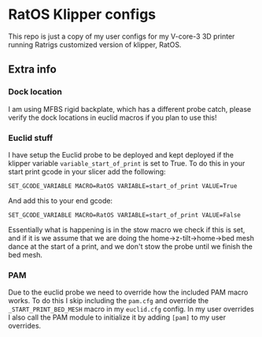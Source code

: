 # RatOS Klipper configs

This repo is just a copy of my user configs for my V-core-3 3D printer running Ratrigs customized version of klipper, RatOS.

## Extra info

### Dock location

I am using MFBS rigid backplate, which has a different probe catch, please verify the dock locations in euclid macros if you plan to use this!

### Euclid stuff

I have setup the Euclid probe to be deployed and kept deployed if the klipper variable `variable_start_of_print` is set to True. 
To do this in your start print gcode in your slicer add the following:

```gcode
SET_GCODE_VARIABLE MACRO=RatOS VARIABLE=start_of_print VALUE=True
```

And add this to your end gcode:

```gcode
SET_GCODE_VARIABLE MACRO=RatOS VARIABLE=start_of_print VALUE=False
```

Essentially what is happening is in the stow macro we check if this is set, and if it is we assume that we are doing the 
home->z-tilt->home->bed mesh dance at the start of a print, and we don't stow the probe until we finish the bed mesh.

### PAM

Due to the euclid probe we need to override how the included PAM macro works. To do this I skip including the `pam.cfg` and override the 
`_START_PRINT_BED_MESH` macro in my `euclid.cfg` config. In my user overrides I also call the PAM module to initialize it by adding
`[pam]` to my user overrides.
